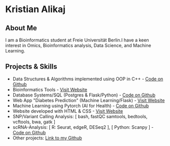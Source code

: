 # Kristian Alikaj 

## About Me

I am a Bioinformatics student at Freie Universität Berlin.I have a keen interest in Omics, Bioinformatics analysis, Data Science, and Machine Learning.

## Projects & Skills

- Data Structures & Algorithms implemented using OOP in C++ - [Code on Github](https://github.com/kris96tian/dsa_cpp)
- Bioinformatics Tools - [Visit Website](https://bioinfotool.pythonanywhere.com/)
- Database Systems/SQL (Postgres & Flask/Python) - [Code on Github](https://github.com/kris96tian/database_app)
- Web App "Diabetes Prediction" (Machine Learning/Flask) - [Visit Website](https://diabetesp.pythonanywhere.com/)
- Machine Learning using Pytorch (AI for Health) - [Code on Github](https://github.com/kris96tian/machine_learning_ecg)
- Website developed with HTML & CSS - [Visit Website](https://userpage.fu-berlin.de/kristiaa96/forest)
- SNP/Variant Calling Analysis: [ bash, fastQC samtools, bedtools, vcftools, bwa, gatk ]
- scRNA-Analysis: [ R: Seurat, edgeR, DESeq2 ], [ Python: Scanpy ] - [Code on Github](https://github.com/kris96tian/sc-RNAseq_analysis)
- Other projects: [Link to my Github](https://github.com/kris96tian)
